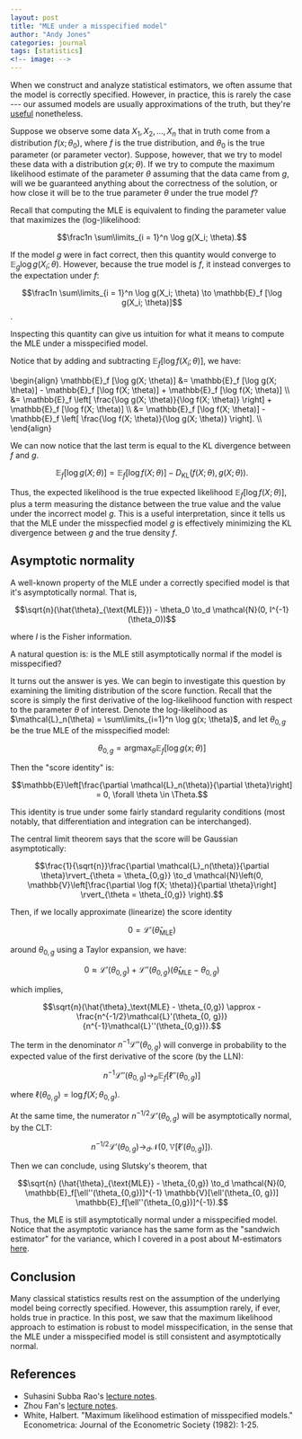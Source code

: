 ```yaml
---
layout: post
title: "MLE under a misspecified model"
author: "Andy Jones"
categories: journal
tags: [statistics]
<!-- image: -->
---
```




When we construct and analyze statistical estimators, we often assume that the model is correctly specified. However, in practice, this is rarely the case --- our assumed models are usually approximations of the truth, but they're [useful](https://www.wikiwand.com/en/All_models_are_wrong) nonetheless.

Suppose we observe some data $X_1, X_2, \dots, X_n$ that in truth come from a distribution $f(x; \theta_0)$, where $f$ is the true distribution, and $\theta_0$ is the true parameter (or parameter vector). Suppose, however, that we try to model these data with a distribution $g(x; \theta)$. If we try to compute the maximum likelihood estimate of the parameter $\theta$ assuming that the data came from $g$, will we be guaranteed anything about the correctness of the solution, or how close it will be to the true parameter $\theta$ under the true model $f$?

Recall that computing the MLE is equivalent to finding the parameter value that maximizes the (log-)likelihood:

$$\frac1n \sum\limits_{i = 1}^n \log g(X_i; \theta).$$

If the model $g$ were in fact correct, then this quantity would converge to $\mathbb{E}_g \log g(X_i; \theta)$. However, because the true model is $f$, it instead converges to the expectation under $f$:

$$\frac1n \sum\limits_{i = 1}^n \log g(X_i; \theta) \to \mathbb{E}_f [\log g(X_i; \theta)]$$.

Inspecting this quantity can give us intuition for what it means to compute the MLE under a misspecified model.

Notice that by adding and subtracting $\mathbb{E}_f [\log f(X_i; \theta)]$, we have:

\begin{align} \mathbb{E}_f [\log g(X; \theta)] &= \mathbb{E}_f [\log g(X; \theta)] - \mathbb{E}_f [\log f(X; \theta)] + \mathbb{E}_f [\log f(X; \theta)] \\\ &= \mathbb{E}_f \left[ \frac{\log g(X; \theta)}{\log f(X; \theta)} \right] + \mathbb{E}_f [\log f(X; \theta)] \\\ &= \mathbb{E}_f [\log f(X; \theta)] - \mathbb{E}_f \left[ \frac{\log f(X; \theta)}{\log g(X; \theta)} \right]. \\\ \end{align}

We can now notice that the last term is equal to the KL divergence between $f$ and $g$.

$$\mathbb{E}_f [\log g(X; \theta)] = \mathbb{E}_f [\log f(X; \theta)] - D_{\text{KL}}(f(X; \theta), g(X; \theta)).$$

Thus, the expected likelihood is the true expected likelihood $\mathbb{E}_f [\log f(X; \theta)]$, plus a term measuring the distance between the true value and the value under the incorrect model $g$. This is a useful interpretation, since it tells us that the MLE under the misspecfied model $g$ is effectively minimizing the KL divergence between $g$ and the true density $f$.

## Asymptotic normality

A well-known property of the MLE under a correctly specified model is that it's asymptotically normal. That is,

$$\sqrt{n}(\hat{\theta}_{\text{MLE}}) - \theta_0 \to_d \mathcal{N}(0, I^{-1}(\theta_0))$$

where $I$ is the Fisher information.

A natural question is: is the MLE still asymptotically normal if the model is misspecified?

It turns out the answer is yes. We can begin to investigate this question by examining the limiting distribution of the score function. Recall that the score is simply the first derivative of the log-likelihood function with respect to the parameter $\theta$ of interest. Denote the log-likelihood as $\mathcal{L}_n(\theta) = \sum\limits_{i=1}^n \log g(x; \theta)$, and let $\theta_{0, g}$ be the true MLE of the misspecified model:

$$\theta_{0, g} = \text{arg}\max_\theta \mathbb{E}_f [\log g(x; \theta)]$$

Then the "score identity" is:

$$\mathbb{E}\left[\frac{\partial \mathcal{L}_n(\theta)}{\partial \theta}\right] = 0,  \forall \theta \in \Theta.$$

This identity is true under some fairly standard regularity conditions (most notably, that differentiation and integration can be interchanged).

The central limit theorem says that the score will be Gaussian asymptotically:

$$\frac{1}{\sqrt{n}}\frac{\partial \mathcal{L}_n(\theta)}{\partial \theta}\rvert_{\theta = \theta_{0,g}} \to_d \mathcal{N}\left(0, \mathbb{V}\left[\frac{\partial \log f(X; \theta)}{\partial  \theta}\right] \rvert_{\theta = \theta_{0,g}} \right).$$


Then, if we locally approximate (linearize) the score identity 

$$0 = \mathcal{L}'(\hat{\theta}_\text{MLE})$$

around $\theta_{0, g}$ using a Taylor expansion, we have:

$$0 \approx \mathcal{L}'(\theta_{0, g}) + \mathcal{L}''(\theta_{0,g})(\hat{\theta}_\text{MLE} - \theta_{0,g})$$

which implies, 

$$\sqrt{n}(\hat{\theta}_\text{MLE} - \theta_{0,g}) \approx -\frac{n^{-1/2}\mathcal{L}'(\theta_{0, g})}{n^{-1}\mathcal{L}''(\theta_{0,g})}.$$

The term in the denominator $n^{-1}\mathcal{L}''(\theta_{0,g})$ will converge in probability to the expected value of the first derivative of the score (by the LLN):

$$n^{-1}\mathcal{L}''(\theta_{0,g}) \to_p \mathbb{E}_f[\ell''(\theta_{0,g})]$$

where $\ell(\theta_{0, g}) = \log f(X; \theta_{0, g})$.

At the same time, the numerator $n^{-1/2}\mathcal{L}'(\theta_{0, g})$ will be asymptotically normal, by the CLT:

$$n^{-1/2}\mathcal{L}'(\theta_{0, g}) \to_d \mathcal{N}\left( 0, \mathbb{V}[\ell'(\theta_{0, g})] \right).$$

Then we can conclude, using Slutsky's theorem, that

$$\sqrt{n} (\hat{\theta}_{\text{MLE}} - \theta_{0,g}) \to_d \mathcal{N}(0, \mathbb{E}_f[\ell''(\theta_{0,g})]^{-1} \mathbb{V}[\ell'(\theta_{0, g})] \mathbb{E}_f[\ell''(\theta_{0,g})]^{-1}).$$

Thus, the MLE is still asymptotically normal under a misspecified model. Notice that the asymptotic variance has the same form as the "sandwich estimator" for the variance, which I covered in a post about M-estimators [here](https://andrewcharlesjones.github.io/posts/2019/12/mestimation/).

## Conclusion

Many classical statistics results rest on the assumption of the underlying model being correctly specified. However, this assumption rarely, if ever, holds true in practice. In this post, we saw that the maximum likelihood approach to estimation is robust to model misspecification, in the sense that the MLE under a misspecified model is still consistent and asymptotically normal.

## References

- Suhasini Subba Rao's [lecture notes](https://www.stat.tamu.edu/~suhasini/teaching613/chapter5.pdf).
- Zhou Fan's [lecture notes](https://web.stanford.edu/class/archive/stats/stats200/stats200.1172/Lecture16.pdf).
- White, Halbert. "Maximum likelihood estimation of misspecified models." Econometrica: Journal of the Econometric Society (1982): 1-25.
